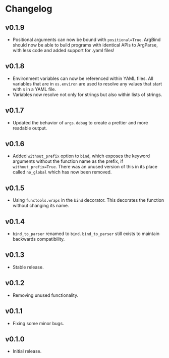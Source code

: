 # Changelog
## v0.1.9
- Positional arguments can now be bound with `positional=True`. ArgBind should now be able to build programs
  with identical APIs to ArgParse, with less code and added support for .yaml files!

## v0.1.8
- Environment variables can now be referenced within YAML files. All variables that are in `os.environ` are used to resolve any values that start with `$` in a YAML file.
- Variables now resolve not only for strings but also within lists of strings.

## v0.1.7
- Updated the behavior of `args.debug` to create a prettier and more readable 
  output.

## v0.1.6
- Added `without_prefix` option to `bind`, which exposes the keyword arguments
  without the function name as the prefix, if `without_prefix=True`. There was 
  an unused version of this in its place called `no_global` which has now been
  removed.

## v0.1.5
- Using `functools.wraps` in the `bind` decorator. This decorates the 
  function without changing its name.

## v0.1.4
- `bind_to_parser` renamed to `bind`. `bind_to_parser` still exists
  to maintain backwards compatibility.

## v0.1.3
- Stable release.

## v0.1.2
- Removing unused functionality.

## v0.1.1
- Fixing some minor bugs.

## v0.1.0
- Initial release.

